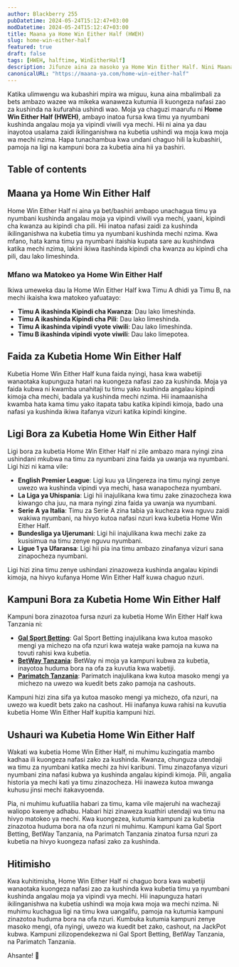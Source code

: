 ```yaml
---
author: Blackberry 255
pubDatetime: 2024-05-24T15:12:47+03:00
modDatetime: 2024-05-24T15:12:47+03:00
title: Maana ya Home Win Either Half (HWEH)
slug: home-win-either-half
featured: true
draft: false
tags: [HWEH, halftime, WinEitherHalf]
description: Jifunze aina za masoko ya Home Win Either Half. Nini Maana ya HWEH Kwenye Betting
canonicalURL: "https://maana-ya.com/home-win-either-half"
---
```


Katika ulimwengu wa kubashiri mpira wa miguu, kuna aina mbalimbali za bets ambazo wazee wa mikeka wanaweza kutumia ili kuongeza nafasi zao za kushinda na kufurahia ushindi wao. Moja ya chaguzi maarufu ni **Home Win Either Half (HWEH)**, ambayo inatoa fursa kwa timu ya nyumbani kushinda angalau moja ya vipindi viwili vya mechi. Hii ni aina ya dau inayotoa usalama zaidi ikilinganishwa na kubetia ushindi wa moja kwa moja wa mechi nzima. Hapa tunachambua kwa undani chaguo hili la kubashiri, pamoja na ligi na kampuni bora za kubetia aina hii ya bashiri.

## Table of contents

## Maana ya Home Win Either Half

Home Win Either Half ni aina ya bet/bashiri ambapo unachagua timu ya nyumbani kushinda angalau moja ya vipindi viwili vya mechi, yaani, kipindi cha kwanza au kipindi cha pili. Hii inatoa nafasi zaidi za kushinda ikilinganishwa na kubetia timu ya nyumbani kushinda mechi nzima. Kwa mfano, hata kama timu ya nyumbani itaishia kupata sare au kushindwa katika mechi nzima, lakini ikiwa itashinda kipindi cha kwanza au kipindi cha pili, dau lako limeshinda.

### Mfano wa Matokeo ya Home Win Either Half

Ikiwa umeweka dau la Home Win Either Half kwa Timu A dhidi ya Timu B, na mechi ikaisha kwa matokeo yafuatayo:

- **Timu A ikashinda Kipindi cha Kwanza**: Dau lako limeshinda.
- **Timu A ikashinda Kipindi cha Pili**: Dau lako limeshinda.
- **Timu A ikashinda vipindi vyote viwili**: Dau lako limeshinda.
- **Timu B ikashinda vipindi vyote viwili**: Dau lako limepotea.

## Faida za Kubetia Home Win Either Half

Kubetia Home Win Either Half kuna faida nyingi, hasa kwa wabetiji wanaotaka kupunguza hatari na kuongeza nafasi zao za kushinda. Moja ya faida kubwa ni kwamba unahitaji tu timu yako kushinda angalau kipindi kimoja cha mechi, badala ya kushinda mechi nzima. Hii inamaanisha kwamba hata kama timu yako itapata tabu katika kipindi kimoja, bado una nafasi ya kushinda ikiwa itafanya vizuri katika kipindi kingine.

## Ligi Bora za Kubetia Home Win Either Half

Ligi bora za kubetia Home Win Either Half ni zile ambazo mara nyingi zina ushindani mkubwa na timu za nyumbani zina faida ya uwanja wa nyumbani. Ligi hizi ni kama vile:

- **English Premier League**: Ligi kuu ya Uingereza ina timu nyingi zenye uwezo wa kushinda vipindi vya mechi, hasa wanapocheza nyumbani.
- **La Liga ya Uhispania**: Ligi hii inajulikana kwa timu zake zinazocheza kwa kiwango cha juu, na mara nyingi zina faida ya uwanja wa nyumbani.
- **Serie A ya Italia**: Timu za Serie A zina tabia ya kucheza kwa nguvu zaidi wakiwa nyumbani, na hivyo kutoa nafasi nzuri kwa kubetia Home Win Either Half.
- **Bundesliga ya Ujerumani**: Ligi hii inajulikana kwa mechi zake za kusisimua na timu zenye nguvu nyumbani.
- **Ligue 1 ya Ufaransa**: Ligi hii pia ina timu ambazo zinafanya vizuri sana zinapocheza nyumbani.

Ligi hizi zina timu zenye ushindani zinazoweza kushinda angalau kipindi kimoja, na hivyo kufanya Home Win Either Half kuwa chaguo nzuri.

## Kampuni Bora za Kubetia Home Win Either Half

Kampuni bora zinazotoa fursa nzuri za kubetia Home Win Either Half kwa Tanzania ni:

- [**Gal Sport Betting**](http://bet-link.top/gsb/register): Gal Sport Betting inajulikana kwa kutoa masoko mengi ya michezo na ofa nzuri kwa wateja wake pamoja na kuwa na tovuti rahisi kwa kubetia.
- [**BetWay Tanzania**](http://bet-link.top/betway/register): BetWay ni moja ya kampuni kubwa za kubetia, inayotoa huduma bora na ofa za kuvutia kwa wabetiji.
- [**Parimatch Tanzania**](http://bet-link.top/pmatch/register): Parimatch inajulikana kwa kutoa masoko mengi ya michezo na uwezo wa kuedit bets zako pamoja na cashouts.

Kampuni hizi zina sifa ya kutoa masoko mengi ya michezo, ofa nzuri, na uwezo wa kuedit bets zako na cashout. Hii inafanya kuwa rahisi na kuvutia kubetia Home Win Either Half kupitia kampuni hizi.

## Ushauri wa Kubetia Home Win Either Half

Wakati wa kubetia Home Win Either Half, ni muhimu kuzingatia mambo kadhaa ili kuongeza nafasi zako za kushinda. Kwanza, chunguza utendaji wa timu za nyumbani katika mechi za hivi karibuni. Timu zinazofanya vizuri nyumbani zina nafasi kubwa ya kushinda angalau kipindi kimoja. Pili, angalia historia ya mechi kati ya timu zinazocheza. Hii inaweza kutoa mwanga kuhusu jinsi mechi itakavyoenda.

Pia, ni muhimu kufuatilia habari za timu, kama vile majeruhi na wachezaji waliopo kwenye adhabu. Habari hizi zinaweza kuathiri utendaji wa timu na hivyo matokeo ya mechi. Kwa kuongezea, kutumia kampuni za kubetia zinazotoa huduma bora na ofa nzuri ni muhimu. Kampuni kama Gal Sport Betting, BetWay Tanzania, na Parimatch Tanzania zinatoa fursa nzuri za kubetia na hivyo kuongeza nafasi zako za kushinda.

## Hitimisho

Kwa kuhitimisha, Home Win Either Half ni chaguo bora kwa wabetiji wanaotaka kuongeza nafasi zao za kushinda kwa kubetia timu ya nyumbani kushinda angalau moja ya vipindi vya mechi. Hii inapunguza hatari ikilinganishwa na kubetia ushindi wa moja kwa moja wa mechi nzima. Ni muhimu kuchagua ligi na timu kwa uangalifu, pamoja na kutumia kampuni zinazotoa huduma bora na ofa nzuri. Kumbuka kutumia kampuni zenye masoko mengi, ofa nyingi, uwezo wa kuedit bet zako, cashout, na JackPot kubwa. Kampuni zilizopendekezwa ni Gal Sport Betting, BetWay Tanzania, na Parimatch Tanzania.

Ahsante! 🙏
